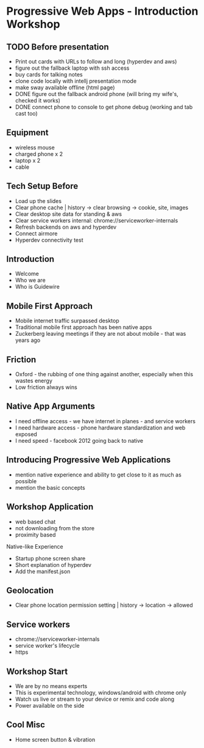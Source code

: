 Progressive Web Apps - Introduction Workshop
============================================

TODO Before presentation
-----------------------
- Print out cards with URLs to follow and long (hyperdev and aws)
- figure out the fallback laptop with ssh access
- buy cards for talking notes
- clone code locally with intellj presentation mode
- make sway available offline (html page)
- DONE figure out the fallback android phone (will bring my wife's, checked it works)
- DONE connect phone to console to get phone debug (working and tab cast too)


Equipment
---------
- wireless mouse
- charged phone x 2
- laptop x 2
- cable



Tech Setup Before
-----------------

- Load up the slides
- Clear phone cache | history -> clear browsing -> cookie, site, images
- Clear desktop site data for standing & aws
- Clear service workers internal: chrome://serviceworker-internals
- Refresh backends on aws and hyperdev
- Connect airmore
- Hyperdev connectivity test
 
Introduction
------------

- Welcome
- Who we are
- Who is Guidewire

Mobile First Approach
---------------------
- Mobile internet traffic surpassed desktop
- Traditional mobile first approach has been native apps
- Zuckerberg leaving meetings if they are not about mobile - that was years ago

Friction
--------
- Oxford - the rubbing of one thing against another, especially when this wastes energy
- Low friction always wins

Native App Arguments
--------------------
- I need offline access - we have internet in planes - and service workers
- I need hardware access - phone hardware standardization and web exposed
- I need speed - facebook 2012 going back to native

Introducing Progressive Web Applications
----------------------------------------
- mention native experience and ability to get close to it as much as possible
- mention the basic concepts

Workshop Application
------------------------------------
- web based chat
- not downloading from the store
- proximity based

Native-like Experience
- Startup phone screen share
- Short explanation of hyperdev
- Add the manifest.json


Geolocation
-----------
- Clear phone location permission setting | history -> location -> allowed


Service workers
----------------------------------------
- chrome://serviceworker-internals
- service worker's lifecycle
- https


Workshop Start
--------------
- We are by no means experts
- This is experimental technology, windows/android with chrome only
- Watch us live or stream to your device or remix and code along
- Power available on the side


Cool Misc
---------
- Home screen button & vibration

